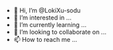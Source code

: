 - 👋 Hi, I’m @LokiXu-sodu
- 👀 I’m interested in ...
- 🌱 I’m currently learning ...
- 💞️ I’m looking to collaborate on ...
- 📫 How to reach me ...

<!---
LokiXu-sodu/LokiXu-sodu is a ✨ special ✨ repository because its `README.md` (this file) appears on your GitHub profile.
You can click the Preview link to take a look at your changes.
--->
